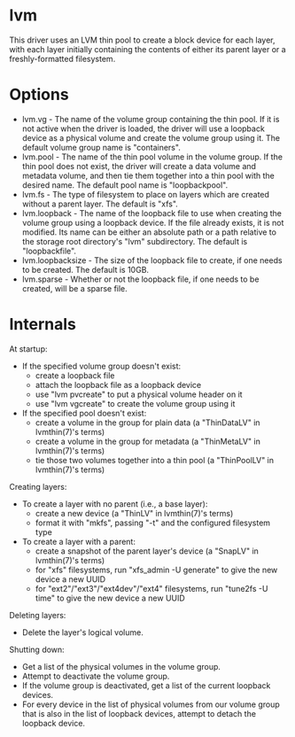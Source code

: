 lvm
===

This driver uses an LVM thin pool to create a block device for each layer, with
each layer initially containing the contents of either its parent layer or a
freshly-formatted filesystem.

Options
=======

* lvm.vg - The name of the volume group containing the thin pool.  If it is not
  active when the driver is loaded, the driver will use a loopback device as a
  physical volume and create the volume group using it.  The default volume
  group name is "containers".
* lvm.pool - The name of the thin pool volume in the volume group.  If the thin
  pool does not exist, the driver will create a data volume and metadata
  volume, and then tie them together into a thin pool with the desired name.
  The default pool name is "loopbackpool".
* lvm.fs - The type of filesystem to place on layers which are created without
  a parent layer.  The default is "xfs".
* lvm.loopback - The name of the loopback file to use when creating the volume
  group using a loopback device.  If the file already exists, it is not
  modified.  Its name can be either an absolute path or a path relative to the
  storage root directory's "lvm" subdirectory.  The default is "loopbackfile".
* lvm.loopbacksize - The size of the loopback file to create, if one needs to
  be created.  The default is 10GB.
* lvm.sparse - Whether or not the loopback file, if one needs to be created,
  will be a sparse file.

Internals
=========

At startup:
* If the specified volume group doesn't exist:
  * create a loopback file
  * attach the loopback file as a loopback device
  * use "lvm pvcreate" to put a physical volume header on it
  * use "lvm vgcreate" to create the volume group using it
* If the specified pool doesn't exist:
  * create a volume in the group for plain data (a "ThinDataLV" in lvmthin(7)'s
    terms)
  * create a volume in the group for metadata (a "ThinMetaLV" in lvmthin(7)'s
    terms)
  * tie those two volumes together into a thin pool (a "ThinPoolLV" in
    lvmthin(7)'s terms)

Creating layers:
* To create a layer with no parent (i.e., a base layer):
  * create a new device (a "ThinLV" in lvmthin(7)'s terms)
  * format it with "mkfs", passing "-t" and the configured filesystem type
* To create a layer with a parent:
  * create a snapshot of the parent layer's device (a "SnapLV" in lvmthin(7)'s
    terms)
  * for "xfs" filesystems, run "xfs\_admin -U generate" to give the new device
    a new UUID
  * for "ext2"/"ext3"/"ext4dev"/"ext4" filesystems, run "tune2fs -U time" to
    give the new device a new UUID

Deleting layers:
* Delete the layer's logical volume.

Shutting down:
* Get a list of the physical volumes in the volume group.
* Attempt to deactivate the volume group.
* If the volume group is deactivated, get a list of the current loopback
  devices.
* For every device in the list of physical volumes from our volume group that
  is also in the list of loopback devices, attempt to detach the loopback
  device.
